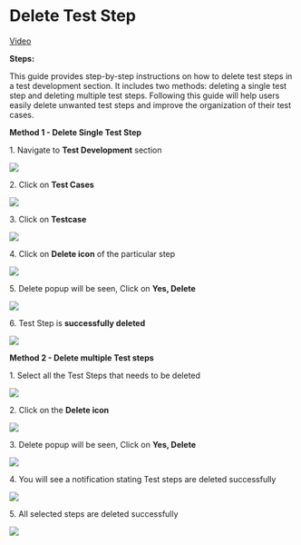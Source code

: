 
# Delete Test Step


[Video](https://www.youtube.com/watch?v=ZTmJeMoPz4g&list=PLfRq0FuuqhRnYtoF6kHsDdZc7ekSgpg6V&index=8)

**Steps:** 



This guide provides step-by-step instructions on how to delete test steps in a test development section. It includes two methods: deleting a single test step and deleting multiple test steps. Following this guide will help users easily delete unwanted test steps and improve the organization of their test cases.

**Method 1 - Delete Single Test Step**


1\. Navigate to **Test Development** section

![](https://ajeuwbhvhr.cloudimg.io/colony-recorder.s3.amazonaws.com/files/2024-03-05/ca2989e2-055f-46e3-baad-a865a7429eb8/ascreenshot.jpeg?tl_px=0,0&br_px=1075,600&force_format=png&wat_scale=95&wat=1&wat_opacity=0.7&wat_gravity=northwest&wat_url=https://colony-recorder.s3.us-west-1.amazonaws.com/images/watermarks/FB923C_standard.png&wat_pad=1,216)


2\. Click on **Test Cases**

![](https://ajeuwbhvhr.cloudimg.io/colony-recorder.s3.amazonaws.com/files/2024-03-05/d2c533b7-108d-4a30-a7a4-5b88f0d392bc/ascreenshot.jpeg?tl_px=0,0&br_px=1075,600&force_format=png&wat_scale=95&wat=1&wat_opacity=0.7&wat_gravity=northwest&wat_url=https://colony-recorder.s3.us-west-1.amazonaws.com/images/watermarks/FB923C_standard.png&wat_pad=178,125)


3\. Click on **Testcase**

![](https://ajeuwbhvhr.cloudimg.io/colony-recorder.s3.amazonaws.com/files/2024-03-05/349a8fa1-3a1e-4feb-848d-4805740e6d1f/ascreenshot.jpeg?tl_px=142,0&br_px=1217,600&force_format=png&wat_scale=95&wat=1&wat_opacity=0.7&wat_gravity=northwest&wat_url=https://colony-recorder.s3.us-west-1.amazonaws.com/images/watermarks/FB923C_standard.png&wat_pad=502,213)


4\. Click on **Delete icon** of the particular step

![](https://ajeuwbhvhr.cloudimg.io/colony-recorder.s3.amazonaws.com/files/2024-03-05/fbb75aab-70a9-4027-b841-18b3f780dff1/ascreenshot.jpeg?tl_px=844,160&br_px=1920,761&force_format=png&wat_scale=95&wat=1&wat_opacity=0.7&wat_gravity=northwest&wat_url=https://colony-recorder.s3.us-west-1.amazonaws.com/images/watermarks/FB923C_standard.png&wat_pad=947,265)


5\. Delete popup will be seen, Click on **Yes, Delete**

![](https://ajeuwbhvhr.cloudimg.io/colony-recorder.s3.amazonaws.com/files/2024-03-05/fdcab80d-026c-4def-97ce-8a206a56d879/ascreenshot.jpeg?tl_px=615,226&br_px=1690,827&force_format=png&wat_scale=95&wat=1&wat_opacity=0.7&wat_gravity=northwest&wat_url=https://colony-recorder.s3.us-west-1.amazonaws.com/images/watermarks/FB923C_standard.png&wat_pad=502,265)


6\. Test Step is **successfully deleted**

![](https://ajeuwbhvhr.cloudimg.io/colony-recorder.s3.amazonaws.com/files/2024-03-05/73261b84-9e9c-4fca-8313-5c5aaf609754/user_cropped_screenshot.jpeg?tl_px=0,152&br_px=1075,753&force_format=png&wat_scale=95&wat=1&wat_opacity=0.7&wat_gravity=northwest&wat_url=https://colony-recorder.s3.us-west-1.amazonaws.com/images/watermarks/FB923C_standard.png&wat_pad=349,265)


**Method 2 - Delete multiple Test steps**


1\. Select all the Test Steps that needs to be deleted

![](https://ajeuwbhvhr.cloudimg.io/colony-recorder.s3.amazonaws.com/files/2024-03-05/e03ecf07-484e-4639-8e0c-108180a6fcd9/user_cropped_screenshot.jpeg?tl_px=0,224&br_px=1075,825&force_format=png&wat_scale=95&wat=1&wat_opacity=0.7&wat_gravity=northwest&wat_url=https://colony-recorder.s3.us-west-1.amazonaws.com/images/watermarks/FB923C_standard.png&wat_pad=204,265)


2\. Click on the **Delete icon**

![](https://ajeuwbhvhr.cloudimg.io/colony-recorder.s3.amazonaws.com/files/2024-03-05/3f6d8347-7c68-4a65-87a9-950c8ef6c421/ascreenshot.jpeg?tl_px=844,0&br_px=1920,600&force_format=png&wat_scale=95&wat=1&wat_opacity=0.7&wat_gravity=northwest&wat_url=https://colony-recorder.s3.us-west-1.amazonaws.com/images/watermarks/FB923C_standard.png&wat_pad=1007,232)


3\. Delete popup will be seen, Click on **Yes, Delete**

![](https://ajeuwbhvhr.cloudimg.io/colony-recorder.s3.amazonaws.com/files/2024-03-05/cee71f5c-3e20-4aeb-81bc-5639c4131597/ascreenshot.jpeg?tl_px=620,226&br_px=1695,827&force_format=png&wat_scale=95&wat=1&wat_opacity=0.7&wat_gravity=northwest&wat_url=https://colony-recorder.s3.us-west-1.amazonaws.com/images/watermarks/FB923C_standard.png&wat_pad=502,265)


4\. You will see a notification stating Test steps are deleted successfully

![](https://ajeuwbhvhr.cloudimg.io/colony-recorder.s3.amazonaws.com/files/2024-03-05/9fc807e9-0c15-4b71-9cbc-95cef0c075b2/ascreenshot.jpeg?tl_px=0,311&br_px=1075,912&force_format=png&wat_scale=95&wat=1&wat_opacity=0.7&wat_gravity=northwest&wat_url=https://colony-recorder.s3.us-west-1.amazonaws.com/images/watermarks/FB923C_standard.png&wat_pad=248,495)


5\. All selected steps are deleted successfully

![](https://ajeuwbhvhr.cloudimg.io/colony-recorder.s3.amazonaws.com/files/2024-03-05/d9c84dbb-722d-4c73-a647-d3c3628adbea/ascreenshot.jpeg?tl_px=128,117&br_px=1203,718&force_format=png&wat_scale=95&wat=1&wat_opacity=0.7&wat_gravity=northwest&wat_url=https://colony-recorder.s3.us-west-1.amazonaws.com/images/watermarks/FB923C_standard.png&wat_pad=502,265)




